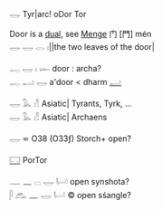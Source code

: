 𓉿  Tyr|arc!  oDor Tor  

Door is a [dual](Dual), see [Menge](Menge) 门 [門] mén  
𓉿 𓉿 𓂋 𓏤||the two leaves of the door|  

𓉻 𓉿 𓏤 𓆱 door : archa?  
𓉻 𓂝 𓉿 a'door < dharm [𓂝](𓂝)  


𓉿 𓅓 𓀭 Asiatic| Tyrants, Tyrk, …  
𓉿 𓅓 𓀭 Asiatic| Archaens  


  𓉿 ⋍ O38 (O33ƒ) Storch+ open?  

[𓉐](𓉐) PorTor  

𓊃 𓈖 𓊌 𓉿 𓂡 open synshota?  
𓋴 𓃹 𓈖 𓉿 𓂡 © open sśangle?  
